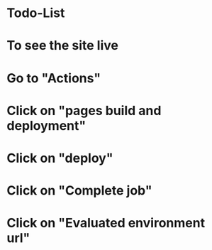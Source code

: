 # Todo-List
# To see the site live
  # Go to "Actions"
  # Click on "pages build and deployment"
  # Click on "deploy"
  # Click on "Complete job"
  # Click on "Evaluated environment url"
